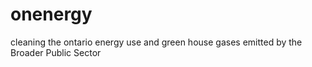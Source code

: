 # onenergy
cleaning the ontario energy use and green house gases emitted by the Broader Public Sector
